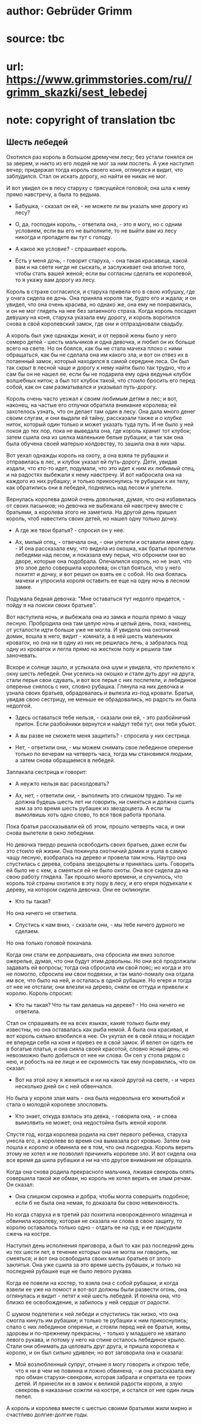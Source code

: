 # author: Gebrüder Grimm
# source: tbc
# url: https://www.grimmstories.com/ru//grimm_skazki/sest_lebedej
# note: copyright of translation tbc

## Шесть лебедей 

Охотился раз король в большом дремучем лесу; без устали гонялся он за
зверем, и никто из его людей не мог за ним поспеть. А уже наступил
вечер; придержал тогда король своего коня, оглянулся и видит, что
заблудился. Стал он искать дорогу, но найти ее никак не мог.

И вот увидел он в лесу старуху с трясущейся головой; она шла к нему
прямо навстречу, а была то ведьма.

- Бабушка, - сказал он ей, - не можете ли вы указать мне дорогу из
лесу?

- О, да, господин король, - ответила она, - это я могу, но с одним
условием, если вы его не выполните, то не выйти вам из лесу никогда и
пропадете вы тут с голоду.

- А какое же условие? - спрашивает король.

- Есть у меня дочь, - говорит старуха, - она такая красавица, какой вам
и на свете нигде не сыскать, и заслуживает она вполне того, чтобы стать
вашей женой; если вы согласны сделать ее королевой, то я укажу вам
дорогу из лесу.

Король в страхе согласился, и старуха привела его в свою избушку, где у
очага сидела ее дочь. Она приняла короля так, будто его и ждала; и он
увидел, что она очень красива, но однако же, она ему не понравилась, и
он не мог глядеть на нее без затаенного страха. Когда король посадил
девушку на коня, старуха указала ему дорогу, и король воротился снова в
свой королевский замок, где они и отпраздновали свадьбу.

А король был уже однажды женат, и от первой жены было у него семеро
детей - шесть мальчиков и одна девочка, и любил он их больше всего на
свете. Но он боялся, как бы не стала мачеха плохо с ними обращаться, как
бы не сделала она им какого зла, и вот он отвез их в потаенный замок,
который находился в самой середине леса. Он был так скрыт в лесной чаще
и дорогу к нему найти было так трудно, что и сам бы он не нашел ее, если
бы не подарила ему одна ведунья клубок волшебных ниток; а был тот клубок
такой, что стоило бросить его перед собой, как он сам разматывался и
указывал путь-дорогу.

Король очень часто уезжал к своим любимым детям в лес; и вот, наконец,
на частые его отлучки обратила внимание королева; ей захотелось узнать,
что он делает там один в лесу. Она дала много денег своим слугам, и они
выдали ей тайну, рассказали также и о клубке ниток, который один только
и может указать туда путь. И не было у ней покоя до тех пор, пока не
выведала она, где король хранит тот клубок; затем сшила она из шелка
маленькие белые рубашки, и так как она была обучена своей матерью
колдовству, то зашила она в них чары.

Вот уехал однажды король на охоту, а она взяла те рубашки и отправилась
в лес, и клубок указал ей путь-дорогу. Дети, увидав издали, что кто-то
идет, подумали, что это идет к ним их любимый отец, и на радостях
выбежали к нему навстречу. И вот набросила она на каждого из них
рубашку; и только прикоснулись те рубашки к их телу, как обратились они
в лебедей, поднялись над лесом и улетели.

Вернулась королева домой очень довольная, думая, что она избавилась от
своих пасынков; но девочка не выбежала ей навстречу вместе с братьями, а
королева этого не заметила. На другой день пришел король, чтоб навестить
своих детей, но нашел одну только дочку.

- А где же твои братья? - спросил он у нее.

- Ах, милый отец, - отвечала она, - они улетели и оставили меня одну. -
И она рассказала ему, что видела из окошка, как братья пролетели
лебедями над лесом, и показала ему перья, что обронили они во дворе,
которые она подобрала. Опечалился король, но не знал, что это злое дело
совершила королева; он стал бояться, что у него похитят и дочку, и вот
решил он взять ее с собой. Но она боялась мачехи и упросила короля
оставить ее еще на одну ночь в лесном замке.


Подумала бедная девочка: "Мне оставаться тут недолго придется, - пойду
я на поиски своих братьев".

Вот наступила ночь, и выбежала она из замка и пошла прямо в чащу лесную.
Пробродила она там целую ночь и целый день, пока, наконец, от усталости
идти больше уже не могла. И увидела она охотничий домик, вошла в него,
видит - комната, а в ней шесть маленьких кроваток, но она ни в одну из
них не решилась лечь, а забралась под одну из кроваток и легла прямо на
жестком полу и решила там заночевать.

Вскоре и солнце зашло, и услыхала она шум и увидела, что прилетело к
окну шесть лебедей. Они уселись на окошко и стали дуть друг на друга,
стали перья свои сдувать, и вот все перья с них послетели, и лебединое
оперенье снялось с них, словно рубашка. Глянула на них девочка и узнала
своих братьев, обрадовалась и вылезла из-под кровати. Братья, увидав
свою сестрицу, не меньше ее обрадовались, но радость их была недолгой.

- Здесь оставаться тебе нельзя, - сказали они ей, - это разбойничий
притон. Если разбойники вернутся и найдут тебя тут, они тебя убьют.

- А вы разве не сможете меня защитить? - спросила у них сестрица.

- Нет, - ответили они, - мы можем снимать свое лебединое оперенье
только по вечерам на четверть часа, тогда мы становимся людьми, а затем
снова обращаемся в лебедей.

Заплакала сестрица и говорит:

- А неужто нельзя вас расколдовать?

- Ах, нет, - ответили они, - выполнить это слишком трудно. Ты не должна
будешь шесть лет ни говорить, ни смеяться и должна сшить нам за это
время шесть рубашек из звездоцвета. А если ты вымолвишь хоть одно слово,
то вся твоя работа пропала.

Пока братья рассказывали ей об этом, прошло четверть часа, и они снова
вылетели в окно лебедями.

Но девочка твердо решила освободить своих братьев, даже если бы это
стоило ей жизни. Она покинула охотничий домик и ушла в самую чащу
лесную, взобралась на дерево и провела там ночь. Наутро она спустилась с
дерева, собрала звездоцветы и принялась шить. Говорить ей было не с кем,
а смеяться ей не было охоты. Она все сидела да на свою работу глядела.
Так прошло много времени, и случилось, что король той страны охотился в
эту пору в лесу, и его егеря подъехали к дереву, на котором сидела
девочка. Они ее окликнули:

- Кто ты такая?

Но она ничего не ответила.

- Спустись к нам вниз, - сказали они, - мы тебе ничего дурного не
сделаем.

Но она только головой покачала.

Когда они стали ее допрашивать, она сбросила им вниз золотое ожерелье,
думая, что они будут этим довольны. Но они всё продолжали задавать ей
вопросы; тогда она сбросила им свой пояс; но когда и это не помогло,
сбросила им свои подвязки, и так мало-помалу она отдала им все, что было
на ней, и осталась в одной рубашке. Но егеря и тогда от нее не отстали;
они влезли на дерево, сняли ее оттуда и привели к королю. Король
спросил:

- Кто ты такая? Что ты там делаешь на дереве? - Но она ничего не
ответила.

Стал он спрашивать ее на всех языках, какие только были ему известны, но
она оставалась как рыба немой. А была она красивая, и вот король сильно
влюбился в нее. Он укутал ее в свой плащ и посадил ее впереди себя на
коня и привез ее в свой замок. И велел он одеть ее в богатые платья, и
она сияла своей красотой, словно ясный день; но невозможно было добиться
от нее ни слова. Он сел у стола рядом с нею, и робость на ее лице и ее
скромность так ему понравились, что он сказал:

- Вот на этой хочу я жениться и ни на какой другой на свете, - и через
несколько дней он с ней обвенчался.

Но была у короля злая мать - она была недовольна его женитьбой и стала о
молодой королеве злословить.

- Кто знает, откуда взялась эта девка, - говорила она, - и слова
вымолвить не может; она недостойна быть женой короля.

Спустя год, когда королева родила на свет первого ребенка, старуха
унесла его, а королеве во время сна вымазала рот кровью. Затем она пошла
к королю и обвинила ее в том, что она людоедка. Король верить этому не
хотел и не позволил причинить королеве зло. И вот сидела она все время
да шила рубашки и ни на что другое внимания не обращала.

Когда она снова родила прекрасного мальчика, лживая свекровь опять
совершила такой же обман, но король не хотел верить ее злым речам. Он
сказал:

- Она слишком скромна и добра, чтобы могла совершить подобное; если б
не была она немая, то доказала бы свою невиновность.

Но когда старуха и в третий раз похитила новорожденного младенца и
обвинила королеву, которая не сказала ни слова в свою защиту, то королю
оставалось только одно - отдать ее на суд; и ее присудили сжечь на
костре.

Наступил день исполнения приговора, а был то как раз последний день из
тех шести лет, в течение которых она не могла ни говорить, ни смеяться;
и вот она освободила своих милых братьев от злого заклятья. Она уже
сшила за это время шесть рубашек, и только на последней рубашке еще не
было левого рукава.

Когда ее повели на костер, то взяла она с собой рубашки, и когда взвели
ее уже на помост и вот-вот должны были развести огонь, она оглянулась и
видит - летят к ней шесть лебедей. И поняла она, что близко ее
освобождение, и забилось у ней сердце от радости.

С шумом подлетели к ней лебеди и спустились так низко, что она смогла
кинуть им рубашки; и только те рубашки к ним прикоснулись; спало с них
лебединое оперенье, и стояли перед ней ее братья, живы, здоровы и
по-прежнему прекрасны, - только у младшего не хватало левого рукава, и
потому у него на спине осталось лебединое крыло. Стали они обнимать да
целовать друг друга, и пришла королева к королю, и он был сильно
удивлен; но вот заговорила она и сказала:

- Мой возлюбленный супруг, отныне я могу говорить и открою тебе, что я
ни в чем не повинна и ложно обвинена, - и она рассказала ему про обман
старухи-свекрови, которая забрала и спрятала ее троих детей. И принесли
их в замок к великой радости короля, а злую свекровь в наказанье сожгли
на костре, и остался от нее один лишь пепел.

А король и королева вместе с шестью своими братьями жили мирно и
счастливо долгие-долгие годы.
